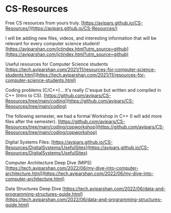 # CS-Resources
Free CS resources from yours truly.
[https://avipars.github.io/CS-Resources/](https://avipars.github.io/CS-Resources/)


I will be adding new files, videos, and interesting information that will be relevant for every computer science student!
[https://aviparshan.com/jctindex.html?utm_source=github](https://aviparshan.com/jctindex.html?utm_source=github)


Useful resources for Computer Science students
[https://tech.aviparshan.com/2021/11/resources-for-computer-science-students.html](https://tech.aviparshan.com/2021/11/resources-for-computer-science-students.html)


Coding problems (C/C++)... it's really C'esque but written and compiled in C++ (Intro to CS). 
[https://github.com/avipars/CS-Resources/tree/main/coding](https://github.com/avipars/CS-Resources/tree/main/coding)

The following semester, we had a formal Workshop in C++ (I will add more files after the semester).
[https://github.com/avipars/CS-Resources/tree/main/coding/cppworkshop](https://github.com/avipars/CS-Resources/tree/main/coding/cppworkshop)

Digital Systems Files:
[https://avipars.github.io/CS-Resources/DigitalSystems/UsefulSites](https://avipars.github.io/CS-Resources/DigitalSystems/UsefulSites)

Computer Architecture Deep Dive (MIPS)
[https://tech.aviparshan.com/2022/06/my-dive-into-computer-architecture.html](https://tech.aviparshan.com/2022/06/my-dive-into-computer-architecture.html)


Data Structures Deep Dive 
[https://tech.aviparshan.com/2022/06/data-and-programming-structures-guide.html](https://tech.aviparshan.com/2022/06/data-and-programming-structures-guide.html)

